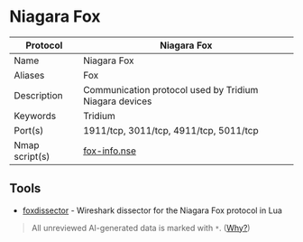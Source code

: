 # Niagara Fox

| Protocol | Niagara Fox |
|---|---|
| Name | Niagara Fox |
| Aliases | Fox |
| Description | Communication protocol used by Tridium Niagara devices |
| Keywords | Tridium |
| Port(s) | 1911/tcp, 3011/tcp, 4911/tcp, 5011/tcp |
| Nmap script(s) | [fox-info.nse](https://nmap.org/nsedoc/scripts/fox-info.html) |

## Tools
- [foxdissector](https://github.com/MartinoTommasini/foxdissector) - Wireshark dissector for the Niagara Fox protocol in Lua

> All unreviewed AI-generated data is marked with `*`. ([Why?](../srcs/README.md#note-on-ai-generated-content))
